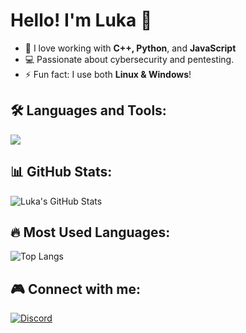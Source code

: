 # Hello! I'm Luka 👋

- 🔹 I love working with **C++, Python**, and **JavaScript**  
- 💻 Passionate about cybersecurity and pentesting.  
- ⚡ Fun fact: I use both **Linux & Windows**!  

## 🛠 Languages and Tools:
<p align="left">
  <img src="https://skillicons.dev/icons?i=cpp,py,js,linux,windows,git" />
</p>

## 📊 GitHub Stats:
![Luka's GitHub Stats](https://github-readme-stats.vercel.app/api?username=lukaxdq&show_icons=true&theme=dark)

## 🔥 Most Used Languages:
![Top Langs](https://github-readme-stats.vercel.app/api/top-langs/?username=lukaxdq&layout=compact&theme=dark)

## 🎮 Connect with me:
[![Discord](https://img.shields.io/badge/Discord-Luka-5865F2?style=flat&logo=discord)](https://discordapp.com/users/998585779804708864)


